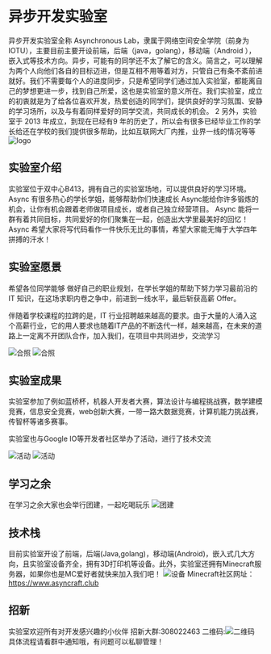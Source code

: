 # 异步开发实验室

异步开发实验室全称 Asynchronous Lab，隶属于网络空间安全学院（前身为 IOTU），主要目前主要开设前端，后端（java，golang），移动端（Android ），嵌入式等技术方向。异步，可能有的同学还不太了解它的含义。简言之，可以理解为两个人向他们各自的目标迈进，但是互相不用等着对方，只管自己有条不紊前进就好。我们不需要每个人的进度同步，只是希望同学们通过加入实验室，都能离自己的梦想更进一步，找到自己所爱，这也是实验室的意义所在。我们实验室，成立的初衷就是为了给各位喜欢开发，热爱创造的同学们，提供良好的学习氛围、安静的学习场所，以及与有着同样爱好的同学交流，共同成长的机会。 2 另外，实验室于 2013 年成立，到现在已经有9 年的历史了，所以会有很多已经毕业工作的学长给还在学校的我们提供很多帮助，⽐如互联网大厂内推，业界一线的情况等等
![logo](./Async-logo.png)

## 实验室介绍

实验室位于双中心B413，拥有自己的实验室场地，可以提供良好的学习环境。
Async 有很多热心的学长学姐，能够帮助你们快速成长
Async能给你许多锻炼的机会，让你有机会跟着老师做项目成长，或者自己独立经营项目。
Async 能将一群有着共同目标，共同爱好的你们聚集在一起，创造出大学里最美好的回忆！
Async 希望大家将写代码看作一件快乐无比的事情，希望大家能无悔于大学四年拼搏的汗水！

## 实验室愿景

希望各位同学能够 做好自己的职业规划，在学长学姐的帮助下努力学习最前沿的 IT 知识，在这场求职内卷之争中，前进到⼀线⽔平，最后斩获⾼薪 Offer。

伴随着学校课程的拉跨的是，IT ⾏业招聘越来越⾼的要求。由于⼤量的⼈涌⼊这个⾼薪⾏业，它的⽤⼈要求也随着IT产品的不断迭代⼀样，越来越⾼，在未来的道路上一定离不开团队合作，加入我们，在项目中共同进步，交流学习

![合照](./photo1.jpg)
![合照](./photo2.jpg)

## 实验室成果
实验室参加了例如蓝桥杯，机器人开发者大赛，算法设计与编程挑战赛，数学建模竞赛，信息安全竞赛，web创新大赛，一带一路大数据竞赛，计算机能力挑战赛，传智杯等诸多赛事。

实验室也与Google IO等开发者社区举办了活动，进行了技术交流

![活动](./Goolge.JPG)
![活动](./Goolge1.jpg)

## 学习之余

在学习之余大家也会举行团建，一起吃喝玩乐
![团建](./party.jpg)

## 技术栈

目前实验室开设了前端，后端(Java,golang)，移动端(Android)，嵌入式几大方向，且实验室设备齐全，拥有3D打印机等设备。此外，实验室还拥有Minecraft服务器，如果你也是MC爱好者就快来加入我们吧！
![设备](./machine.jpg)
Minecraft社区网址：https://www.asyncraft.club

## 招新

实验室欢迎所有对开发感兴趣的小伙伴
招新大群:308022463
二维码:![二维码](./Async.jpg)
具体流程请看群中通知哦，有问题可以私聊管理！
